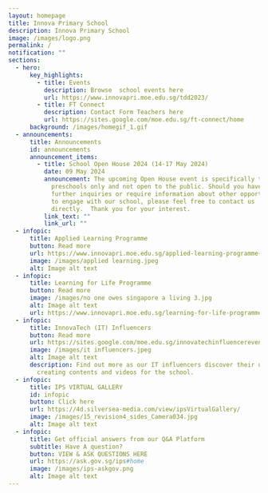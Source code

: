 ```yaml
---
layout: homepage
title: Innova Primary School
description: Innova Primary School
image: /images/logo.png
permalink: /
notification: ""
sections:
  - hero:
      key_highlights:
        - title: Events
          description: Browse  school events here
          url: https://www.innovapri.moe.edu.sg/tdd2023/
        - title: FT Connect
          description: Contact Form Teachers here
          url: https://sites.google.com/moe.edu.sg/ft-connect/home
      background: /images/homegif_1.gif
  - announcements:
      title: Announcements
      id: announcements
      announcement_items:
        - title: School Open House 2024 (14-17 May 2024)
          date: 09 May 2024
          announcement: The upcoming Open House event is specifically tailored for invited
            preschools only and not open to the public. Should you have any
            further inquiries or require information about other opportunities
            to engage with our school, please feel free to contact us
            directly.  Thank you for your interest.
          link_text: ""
          link_url: ""
  - infopic:
      title: Applied Learning Programme
      button: Read more
      url: https://www.innovapri.moe.edu.sg/applied-learning-programme-alp/
      image: /images/applied learning.jpeg
      alt: Image alt text
  - infopic:
      title: Learning for Life Programme
      button: Read more
      image: /images/no one owes singapore a living 3.jpg
      alt: Image alt text
      url: https://www.innovapri.moe.edu.sg/learning-for-life-programme-ips/
  - infopic:
      title: InnovaTech (IT) Influencers
      button: Read more
      url: https://sites.google.com/moe.edu.sg/innovatechinfluencereventsblog/home
      image: /images/it influencers.jpeg
      alt: Image alt text
      description: Find out more as our IT influencers discover their unique role of
        creating contents and videos for the school.
  - infopic:
      title: IPS VIRTUAL GALLERY
      id: infopic
      button: Click here
      url: https://4d.silversea-media.com/view/ipsVirtualGallery/
      image: /images/15_revision4_sides_Camera034.jpg
      alt: Image alt text
  - infopic:
      title: Get official answers from our Q&A Platform
      subtitle: Have A question?
      button: VIEW & ASK QUESTIONS HERE
      url: https://ask.gov.sg/ips#home
      image: /images/ips-askgov.png
      alt: Image alt text
---
```

